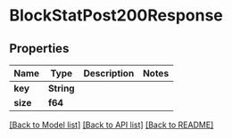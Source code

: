 # BlockStatPost200Response

## Properties
Name | Type | Description | Notes
------------ | ------------- | ------------- | -------------
**key** | **String** |  | 
**size** | **f64** |  | 

[[Back to Model list]](../README.md#documentation-for-models) [[Back to API list]](../README.md#documentation-for-api-endpoints) [[Back to README]](../README.md)


